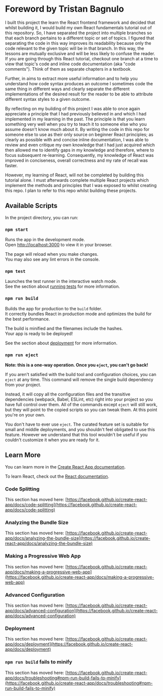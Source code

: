 # Foreword by Tristan Bagnulo

I built this project the learn the React frontend framework and decided that whilst building it, I would build my own React fundamentals tutorial out of this repository. So, I have separated the project into multiple branches so that each branch pertains to a different topic or set of topics. I figured that separating the code in this way improves its readability because only the code relevant to the given topic will be in that branch. In this way, the lessons are mutually exclusive and will be less likely to confuse the reader. If you are going through this React tutorial, checkout one branch at a time to view that topic's code and inline code documentation (aka "code comments"). Think of them as separate chapters in a textbook.

Further, in aims to extract more useful information and to help you understand how code syntax produces an outcome I sometimes code the same thing in different ways and clearly separate the different implementations of the desired result for the reader to be able to attribute different syntax styles to a given outcome. 

By reflecting on my building of this project I was able to once again appreciate a principle that I had previously believed in and which I had implemented in my learning in the past. The principle is that you learn something very well when you try to teach it to someone else who you assume doesn't know much about it. By writing the code in this repo for someone else to use as their only source on beginner React principles; as clearly as possible with and concise inline documentation, I was able to review and even critique my own knowledge that I had just acquired which then allowed me to identify gaps in my knowledge and therefore, where to focus subsequent re-learning. Consequently, my knowledge of React was improved in conciseness, overall correctness and my rate of recall was faster. 

However, my learning of React, will not be completed by building this tutorial alone. I must afterwards complete multiple React projects which implement the methods and principles that I was exposed to whilst creating this repo. I plan to refer to this repo whilst building these projects.


## Available Scripts

In the project directory, you can run:

### `npm start`

Runs the app in the development mode.\
Open [http://localhost:3000](http://localhost:3000) to view it in your browser.

The page will reload when you make changes.\
You may also see any lint errors in the console.

### `npm test`

Launches the test runner in the interactive watch mode.\
See the section about [running tests](https://facebook.github.io/create-react-app/docs/running-tests) for more information.

### `npm run build`

Builds the app for production to the `build` folder.\
It correctly bundles React in production mode and optimizes the build for the best performance.

The build is minified and the filenames include the hashes.\
Your app is ready to be deployed!

See the section about [deployment](https://facebook.github.io/create-react-app/docs/deployment) for more information.

### `npm run eject`

**Note: this is a one-way operation. Once you `eject`, you can't go back!**

If you aren't satisfied with the build tool and configuration choices, you can `eject` at any time. This command will remove the single build dependency from your project.

Instead, it will copy all the configuration files and the transitive dependencies (webpack, Babel, ESLint, etc) right into your project so you have full control over them. All of the commands except `eject` will still work, but they will point to the copied scripts so you can tweak them. At this point you're on your own.

You don't have to ever use `eject`. The curated feature set is suitable for small and middle deployments, and you shouldn't feel obligated to use this feature. However we understand that this tool wouldn't be useful if you couldn't customize it when you are ready for it.

## Learn More

You can learn more in the [Create React App documentation](https://facebook.github.io/create-react-app/docs/getting-started).

To learn React, check out the [React documentation](https://reactjs.org/).

### Code Splitting

This section has moved here: [https://facebook.github.io/create-react-app/docs/code-splitting](https://facebook.github.io/create-react-app/docs/code-splitting)

### Analyzing the Bundle Size

This section has moved here: [https://facebook.github.io/create-react-app/docs/analyzing-the-bundle-size](https://facebook.github.io/create-react-app/docs/analyzing-the-bundle-size)

### Making a Progressive Web App

This section has moved here: [https://facebook.github.io/create-react-app/docs/making-a-progressive-web-app](https://facebook.github.io/create-react-app/docs/making-a-progressive-web-app)

### Advanced Configuration

This section has moved here: [https://facebook.github.io/create-react-app/docs/advanced-configuration](https://facebook.github.io/create-react-app/docs/advanced-configuration)

### Deployment

This section has moved here: [https://facebook.github.io/create-react-app/docs/deployment](https://facebook.github.io/create-react-app/docs/deployment)

### `npm run build` fails to minify

This section has moved here: [https://facebook.github.io/create-react-app/docs/troubleshooting#npm-run-build-fails-to-minify](https://facebook.github.io/create-react-app/docs/troubleshooting#npm-run-build-fails-to-minify)
